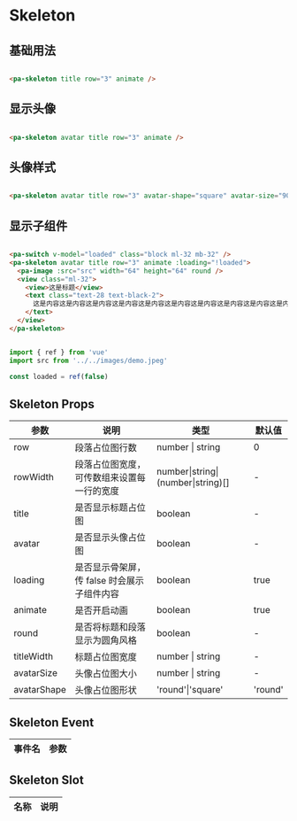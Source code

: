 # Skeleton

<!--codes start-->

## 基础用法

```html [template]

<pa-skeleton title row="3" animate />

```
## 显示头像

```html [template]

<pa-skeleton avatar title row="3" animate />

```
## 头像样式

```html [template]

<pa-skeleton avatar title row="3" avatar-shape="square" avatar-size="90px" animate />

```
## 显示子组件

```html [template]

<pa-switch v-model="loaded" class="block ml-32 mb-32" />
<pa-skeleton avatar title row="3" animate :loading="!loaded">
  <pa-image :src="src" width="64" height="64" round />
  <view class="ml-32">
    <view>这是标题</view>
    <text class="text-28 text-black-2">
      这是内容这是内容这是内容这是内容这是内容这是内容这是内容这是内容这是内容这是内容这是内容这是内容这是内容这是内容这是内容
    </text>
  </view>
</pa-skeleton>

```
```ts [script]

import { ref } from 'vue'
import src from '../../images/demo.jpeg'

const loaded = ref(false)

```

<!--codes end-->

## Skeleton Props

<!--props start-->

| 参数 | 说明 | 类型 | 默认值 |
| --- | ----- | --- | --- |
| row | 段落占位图行数 | number \| string |  0 |
| rowWidth | 段落占位图宽度，可传数组来设置每一行的宽度 | number\|string\|(number\|string)[] | - |
| title | 是否显示标题占位图 | boolean | - |
| avatar | 是否显示头像占位图 | boolean | - |
| loading | 是否显示骨架屏，传 false 时会展示子组件内容 | boolean |  true |
| animate | 是否开启动画 | boolean |  true |
| round | 是否将标题和段落显示为圆角风格 | boolean | - |
| titleWidth | 标题占位图宽度 | number \| string | - |
| avatarSize | 头像占位图大小 | number \| string | - |
| avatarShape | 头像占位图形状 | 'round'\|'square' |  'round' |

<!--props end-->

## Skeleton Event

<!--event start-->

| 事件名 | 参数 |
| --- | --- |


<!--event end-->

## Skeleton Slot

<!--slot start-->

| 名称 | 说明 |
| --- | --- |


<!--slot end-->


